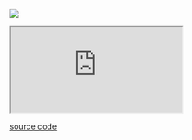 ![](http://jc519.oss-cn-beijing.aliyuncs.com/28dcac0611c107759ca2dd00ff061f0a.jpg)

<iframe src="http://jsrun.net/CsqKp"></iframe>

[source code](http://jsrun.net/CsqKp)
